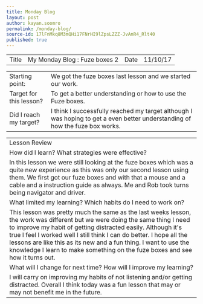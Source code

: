 ```yaml
---
title: Monday Blog 
layout: post
author: kayan.soomro
permalink: /monday-blog/
source-id: 17lFnMkq8M3mQHi17FNrHI9lZpsLZZZ-JvAnR4_Rlt40
published: true
---
```

<table>
  <tr>
    <td>Title</td>
    <td>My Monday Blog : Fuze boxes 2</td>
    <td>Date</td>
    <td>11/10/17</td>
  </tr>
</table>


			

<table>
  <tr>
    <td>Starting point:</td>
    <td>We got the fuze boxes last lesson and we started our work.</td>
  </tr>
  <tr>
    <td>Target for this lesson?</td>
    <td>To get a better understanding or how to use the Fuze boxes.</td>
  </tr>
  <tr>
    <td>Did I reach my target? 
</td>
    <td>I think I successfully reached my target although I was hoping to get a even better understanding of how the fuze box works.</td>
  </tr>
</table>


<table>
  <tr>
    <td>Lesson Review</td>
  </tr>
  <tr>
    <td>How did I learn? What strategies were effective? </td>
  </tr>
  <tr>
    <td> In this lesson we were still looking at the fuze boxes which was a quite  new experience as this was only our second lesson using them. We first got our fuze boxes and with that a mouse and a cable and a instruction guide as always. Me and Rob took turns being navigator and driver. </td>
  </tr>
  <tr>
    <td>What limited my learning? Which habits do I need to work on? </td>
  </tr>
  <tr>
    <td>This lesson was pretty much the same as the last weeks lesson, the work was different but we were doing the same thing I need to improve my habit of getting distracted easily. Although it's true I feel I worked well I still think I can do better.  I hope all the lessons are like this as its new and a fun thing. I want to use the knowledge I learn to make something on the fuze boxes and see how it turns out.</td>
  </tr>
  <tr>
    <td>What will I change for next time? How will I improve my learning?</td>
  </tr>
  <tr>
    <td>I will carry on improving my habits of not listening and/or getting distracted. Overall I think today was a fun lesson that may or may not benefit me in the future. </td>
  </tr>
</table>


